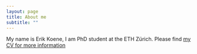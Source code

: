 ```yaml
---
layout: page
title: About me
subtitle: ""
---
```


My name is Erik Koene, I am  PhD student at the ETH Zürich. Please find <a href="https://efmkoene.github.io/CV_English-2.pdf">my CV for more information</a>
